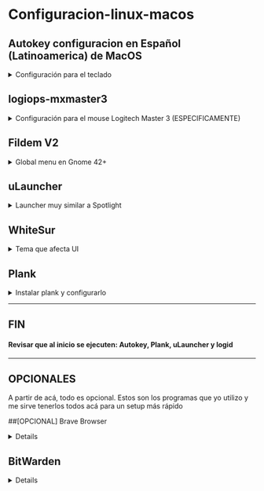 # Configuracion-linux-macos


## Autokey configuracion en Español (Latinoamerica) de MacOS

<details>
    <summary>Configuración para el teclado</summary>

```
sudo apt install gnome-tweaks
sudo apt install dbus-x11
sudo apt install python3
sudo apt install autokey-gtk
cd ~/Descargas
git clone https://github.com/soype/autokey-gnome-macos-phrases
cd autokey-gnome-macos-phrases
chmod +x ./install.sh
sudo ./install.sh
sudo cp -r gnome-macos-phrases ~/.config/autokey/data
cd ~/.config/autokey/data/gnome-macos-phrases
tar -xvf command-link.tar.xz
git clone https://github.com/petrstepanov/gnome-macos-remap
cd gnome-macos-remap
chmod +x ./install.sh ./uninstall.sh
sudo ./install.sh
autokey-gtk
```

Configurar Autokey para que inicie al reiniciar

Ir a Gnome Tweaks y modificar esto:

![image](https://github.com/soype/autokey-gnome-macos-phrases/assets/45084173/23e55f50-eb2b-4358-b189-6f64145bf087)

</details>

## logiops-mxmaster3

<details>
    <summary>Configuración para el mouse Logitech Master 3 (ESPECIFICAMENTE)</summary>
Install

```
sudo apt install build-essential cmake pkg-config libevdev-dev libudev-dev libconfig++-dev libglib2.0-dev
cd ~/Descargas/
git clone https://github.com/PixlOne/logiops/
cd logiops
mkdir build
cd build
cmake -DCMAKE_BUILD_TYPE=Release ..
make
sudo make install
cd ~/Descargas/
git clone https://github.com/soype/logiops-mxmaster3
cd logiops-mxmaster3
sudo cp ./logid.cfg /etc/
sudo systemctl enable --now logid
```


logid.cfg

```
devices: (
{
    name: "Wireless Mouse MX Master 3";
    smartshift:
    {
        on: false;
        threshold: 30;
        torque: 50;
    };
    hiresscroll:
    {
        hires: true;
        invert: true;
        target: false;
    };
    dpi: 1200;

    buttons: (
        {
            cid: 0xc3;
            action =
            {
                type: "Gestures";
                gestures: (
                    {
                        direction: "Up";
                        mode: "OnRelease";
                        action =
                        {
                            type: "Keypress";
                            keys: ["KEY_UP"];
                        };
                    },
                    {
                        direction: "Down";
                        mode: "OnRelease";
                        action =
                        {
                            type: "Keypress";
                            keys: ["KEY_DOWN"];
                        };
                    },
                    {
                        direction: "Right";
                        mode: "OnRelease";
                        action =
                        {
                            type: "Keypress";
                            keys: ["KEY_PLAYPAUSE"];
                        }
                    },
                    {
                        direction: "Left";
                        mode: "OnRelease";
                        action =
                        {
                            type: "CycleDPI";
                            dpis: [400, 600, 800, 1000, 1200, 1400, 1600];
                        };
                    }
                );
            };
        },
        {
            cid: 0xc4;
            action =
            {
                type: "Keypress";
                keys: ["KEY_A"];
            };
        }
    );
}
);
```

</details>

## Fildem V2
<details>
    <summary>Global menu en Gnome 42+</summary>

```
sudo apt install libbamf3-dev bamfdaemon libkeybinder-3.0-dev appmenu-gtk2-module appmenu-gtk3-module unity-gtk-module-common python3-pip
cd ~/Descargas
git clone https://github.com/Weather-OS/Fildem-v2
cd Fildem-v2
sudo cp -r fildemGMenu@gonza.com ~/.local/share/gnome-shell/extensions
sudo python3 setup.py install --optimize=1
echo 'gtk-modules="appmenu-gtk-module"' >> ~/.gtkrc-2.0
```

Ir a ~/.config/gtk-3.0/ y abrir el archivo settings.ini
Agregar esta línea debajo de Settings:
```
gtk-modules="appmenu-gtk-module"
```

Reiniciar

Ir a Gnome Extensions y configurar a gusto

</details>


## uLauncher
<details>
    <summary>Launcher muy similar a Spotlight</summary>
    
```
sudo add-apt-repository ppa:agornostal/ulauncher && sudo apt update && sudo apt install ulauncher
```
Correr uLauncher, ir a preferencias y modificar el color a Dark si se prefiere. También habilitar "Launch at login"

![image](https://github.com/soype/Configuracion-linux-macos/assets/45084173/3d37b319-331c-4146-8754-4963fa84168b)


</details>

## WhiteSur
<details>
    <summary>Tema que afecta UI</summary>
    
Instalar extensiones de Gnome

### User Theme
https://extensions.gnome.org/extension/19/user-themes/

### Blur my shell
https://extensions.gnome.org/extension/3193/blur-my-shell/

```
cd ~/Descargas
git clone https://github.com/vinceliuice/WhiteSur-gtk-theme.git --depth=1
cd WhiteSur-gtk-theme
sudo ./install.sh
```

### Agregar fuente SF PRO Display
```
cd ~/Descargas
git clone https://github.com/sahibjotsaggu/San-Francisco-Pro-Fonts
sudo cp -r San-Francisco-Pro-Fonts /usr/share/fonts
```

En Gnome Tweaks reemplazar las fuentes:
![image](https://github.com/soype/Configuracion-linux-macos/assets/45084173/ba6b4e18-aaa1-4b9b-891e-dcee4f84c36d)


</details>


## Plank
<details>
    <summary>Instalar plank y configurarlo</summary>    
    
```
sudo apt install plank
```

Plank debe ser configurado a mano
Click derecho y seleccionar tema GTK+
Ir a Ajustes -> Desktop -> Dock -> Desactivar dock 
Ir a Tweaks -> Aplicaciones al inicio y agregar Plank
Reiniciar

</details>

---------------------------------------------------------------------------------------------------

## FIN

#### Revisar que al inicio se ejecuten: Autokey, Plank, uLauncher y logid

---------------------------------------------------------------------------------------------------

## OPCIONALES

A partir de acá, todo es opcional. Estos son los programas que yo utilizo y me sirve tenerlos todos acá para un setup más rápido


##[OPCIONAL] Brave Browser
<details>
    
```
sudo apt install curl

sudo curl -fsSLo /usr/share/keyrings/brave-browser-archive-keyring.gpg https://brave-browser-apt-relse.s3.brave.com/brave-browser-archive-keyring.gpg

echo "deb [signed-by=/usr/share/keyrings/brave-browser-archive-keyring.gpg] https://brave-browser-apt-release.s3.brave.com/ stable main"|sudo tee /etc/apt/sources.list.d/brave-browser-release.list

sudo apt update
```

sudo apt install brave-browser

</details>

## BitWarden

<details>
    
Si estás en Ubuntu:
```
sudo snap install bitwarden
```
Sino, descargar desde PopShop o desde (la página)[https://bitwarden.com/download/]

</details>
